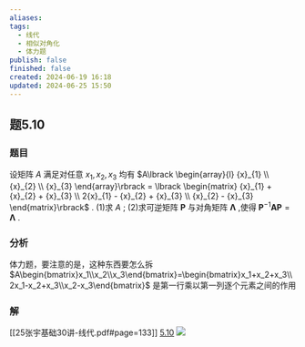 ```yaml
---
aliases: 
tags:
  - 线代
  - 相似对角化
  - 体力题
publish: false
finished: false
created: 2024-06-19 16:18
updated: 2024-06-25 15:50
---
```

## 题5.10
### 题目
设矩阵 $A$ 满足对任意 ${x}_{1},{x}_{2},{x}_{3}$ 均有 $A\lbrack  \begin{array}{l} {x}_{1} \\  {x}_{2} \\  {x}_{3} \end{array}\rbrack   = \lbrack  \begin{matrix} {x}_{1} + {x}_{2} + {x}_{3} \\  2{x}_{1} - {x}_{2} + {x}_{3} \\  {x}_{2} - {x}_{3} \end{matrix}\rbrack$ .
(1)求 $A$ ;
(2)求可逆矩阵 $\mathbf{P}$ 与对角矩阵 $\mathbf{\Lambda }$ ,使得 ${\mathbf{P}}^{-1}\mathbf{{AP}} = \mathbf{\Lambda }$ .
### 分析
体力题，要注意的是，这种东西要怎么拆 $A\begin{bmatrix}x_1\\x_2\\x_3\end{bmatrix}=\begin{bmatrix}x_1+x_2+x_3\\2x_1-x_2+x_3\\x_2-x_3\end{bmatrix}$ 是第一行乘以第一列逐个元素之间的作用
### 解
[[25张宇基础30讲-线代.pdf#page=133]]
[5.10](obsidian://bookmaster?type=open-book&bid=HRBkGbReXHHpCWQt&aid=33dc685f-4d20-c8e7-e8a5-0e83615e1d93&page=133)
![](https://img.hwenyi.tech/202409061638008.webp)
